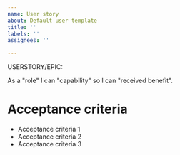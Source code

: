 ```yaml
---
name: User story
about: Default user template
title: ''
labels: ''
assignees: ''

---
```


USERSTORY/EPIC: 

As a "role" I can "capability" so I can "received benefit".

# Acceptance criteria
- Acceptance criteria 1
- Acceptance criteria 2
- Acceptance criteria 3
